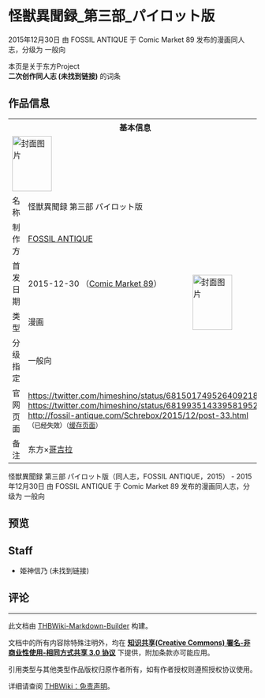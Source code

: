 # 怪獣異聞録_第三部_パイロット版

<!-- source html: G:\repos\THBWiki-Markdown-Builder\THBWikiMarkdown\Temp\main\6\6d\ns0%3A%E6%80%AA%E7%8D%A3%E7%95%B0%E8%81%9E%E9%8C%B2_%E7%AC%AC%E4%B8%89%E9%83%A8_%E3%83%91%E3%82%A4%E3%83%AD%E3%83%83%E3%83%88%E7%89%88.html -->

2015年12月30日 由 FOSSIL ANTIQUE 于 Comic Market 89 发布的漫画同人志，分级为 一般向

本页是关于东方Project  
 **二次创作同人志 (未找到链接)** 的词条

## 作品信息

<table><tbody><tr><th colspan="3">基本信息</th></tr><tr><td class="cover-artwork-mobile" colspan="2"><a href="./文件-怪獣異聞録_第三部_パイロット版封面.jpg.md" class="image" title="封面图片"><img alt="封面图片" src="https://upload.thwiki.cc/thumb/e/e0/%E6%80%AA%E7%8D%A3%E7%95%B0%E8%81%9E%E9%8C%B2_%E7%AC%AC%E4%B8%89%E9%83%A8_%E3%83%91%E3%82%A4%E3%83%AD%E3%83%83%E3%83%88%E7%89%88%E5%B0%81%E9%9D%A2.jpg/80px-%E6%80%AA%E7%8D%A3%E7%95%B0%E8%81%9E%E9%8C%B2_%E7%AC%AC%E4%B8%89%E9%83%A8_%E3%83%91%E3%82%A4%E3%83%AD%E3%83%83%E3%83%88%E7%89%88%E5%B0%81%E9%9D%A2.jpg" decoding="async" loading="lazy" width="80" height="112" srcset="https://upload.thwiki.cc/thumb/e/e0/%E6%80%AA%E7%8D%A3%E7%95%B0%E8%81%9E%E9%8C%B2_%E7%AC%AC%E4%B8%89%E9%83%A8_%E3%83%91%E3%82%A4%E3%83%AD%E3%83%83%E3%83%88%E7%89%88%E5%B0%81%E9%9D%A2.jpg/121px-%E6%80%AA%E7%8D%A3%E7%95%B0%E8%81%9E%E9%8C%B2_%E7%AC%AC%E4%B8%89%E9%83%A8_%E3%83%91%E3%82%A4%E3%83%AD%E3%83%83%E3%83%88%E7%89%88%E5%B0%81%E9%9D%A2.jpg 1.5x, https://upload.thwiki.cc/thumb/e/e0/%E6%80%AA%E7%8D%A3%E7%95%B0%E8%81%9E%E9%8C%B2_%E7%AC%AC%E4%B8%89%E9%83%A8_%E3%83%91%E3%82%A4%E3%83%AD%E3%83%83%E3%83%88%E7%89%88%E5%B0%81%E9%9D%A2.jpg/161px-%E6%80%AA%E7%8D%A3%E7%95%B0%E8%81%9E%E9%8C%B2_%E7%AC%AC%E4%B8%89%E9%83%A8_%E3%83%91%E3%82%A4%E3%83%AD%E3%83%83%E3%83%88%E7%89%88%E5%B0%81%E9%9D%A2.jpg 2x" data-file-width="544" data-file-height="757"></a></td>
</tr><tr><td class="label">名称</td><td colspan="2"> 怪獣異聞録 第三部 パイロット版 </td></tr><tr><td class="label">制作方</td><td><a href="./FOSSIL_ANTIQUE.md" title="FOSSIL ANTIQUE">FOSSIL ANTIQUE</a></td><td class="cover-artwork" rowspan="4" style="min-width:112px;"><a href="./文件-怪獣異聞録_第三部_パイロット版封面.jpg.md" class="image" title="封面图片"><img alt="封面图片" src="https://upload.thwiki.cc/thumb/e/e0/%E6%80%AA%E7%8D%A3%E7%95%B0%E8%81%9E%E9%8C%B2_%E7%AC%AC%E4%B8%89%E9%83%A8_%E3%83%91%E3%82%A4%E3%83%AD%E3%83%83%E3%83%88%E7%89%88%E5%B0%81%E9%9D%A2.jpg/80px-%E6%80%AA%E7%8D%A3%E7%95%B0%E8%81%9E%E9%8C%B2_%E7%AC%AC%E4%B8%89%E9%83%A8_%E3%83%91%E3%82%A4%E3%83%AD%E3%83%83%E3%83%88%E7%89%88%E5%B0%81%E9%9D%A2.jpg" decoding="async" loading="lazy" width="80" height="112" srcset="https://upload.thwiki.cc/thumb/e/e0/%E6%80%AA%E7%8D%A3%E7%95%B0%E8%81%9E%E9%8C%B2_%E7%AC%AC%E4%B8%89%E9%83%A8_%E3%83%91%E3%82%A4%E3%83%AD%E3%83%83%E3%83%88%E7%89%88%E5%B0%81%E9%9D%A2.jpg/121px-%E6%80%AA%E7%8D%A3%E7%95%B0%E8%81%9E%E9%8C%B2_%E7%AC%AC%E4%B8%89%E9%83%A8_%E3%83%91%E3%82%A4%E3%83%AD%E3%83%83%E3%83%88%E7%89%88%E5%B0%81%E9%9D%A2.jpg 1.5x, https://upload.thwiki.cc/thumb/e/e0/%E6%80%AA%E7%8D%A3%E7%95%B0%E8%81%9E%E9%8C%B2_%E7%AC%AC%E4%B8%89%E9%83%A8_%E3%83%91%E3%82%A4%E3%83%AD%E3%83%83%E3%83%88%E7%89%88%E5%B0%81%E9%9D%A2.jpg/161px-%E6%80%AA%E7%8D%A3%E7%95%B0%E8%81%9E%E9%8C%B2_%E7%AC%AC%E4%B8%89%E9%83%A8_%E3%83%91%E3%82%A4%E3%83%AD%E3%83%83%E3%83%88%E7%89%88%E5%B0%81%E9%9D%A2.jpg 2x" data-file-width="544" data-file-height="757"></a></td>
</tr><tr><td class="label">首发日期</td><td>2015-12-30&#160;（<a href="/展会作品列表?e=Comic+Market%2389">Comic Market 89</a>）</td></tr><tr><td class="label">类型</td><td>漫画</td></tr><tr><td class="label">分级指定</td><td>一般向</td></tr>
<tr><td class="label">官网页面</td><td colspan="2"><a rel="nofollow" class="external free" href="https://twitter.com/himeshino/status/681501749526409218">https://twitter.com/himeshino/status/681501749526409218</a><br><a rel="nofollow" class="external free" href="https://twitter.com/himeshino/status/681993514339581952">https://twitter.com/himeshino/status/681993514339581952</a><br><a rel="nofollow" class="external free" href="http://fossil-antique.com/Schrebox/2015/12/post-33.html">http://fossil-antique.com/Schrebox/2015/12/post-33.html</a><br><span style="font-family: sans-serif; cursor: default; color:#555; font-size: 0.8em; bottom: 0.1em; font-weight: bold;" title="连接到已经失效网页">（已经失效）</span><small>（<a rel="nofollow" class="external text" href="https://web.archive.org/web/20210622105401/http://fossil-antique.com/Schrebox/2015/12/post-33.html">缓存页面</a>）</small></td></tr><tr><td class="label">备注</td><td colspan="2">东方×<a href="https://zh.wikipedia.org/wiki/哥吉拉" class="extiw" title="wzh:哥吉拉">哥吉拉</a></td></tr></tbody></table>

怪獣異聞録 第三部 パイロット版（同人志，FOSSIL ANTIQUE，2015） - 2015年12月30日 由 FOSSIL ANTIQUE 于 Comic Market 89 发布的漫画同人志，分级为 一般向

## 预览

## Staff
- 姫神信乃 (未找到链接)


## 评论




---

此文档由 [THBWiki-Markdown-Builder](https://github.com/Delsin-Yu/THBWiki-Markdown-Builder) 构建。

文档中的所有内容除特殊注明外，均在 [**知识共享(Creative Commons) 署名-非商业性使用-相同方式共享 3.0 协议**](https://creativecommons.org/licenses/by-sa/3.0/deed.zh-hans) 下提供，附加条款亦可能应用。

引用类型与其他类型作品版权归原作者所有，如有作者授权则遵照授权协议使用。

详细请查阅 [THBWiki：免责声明](https://thbwiki.cc/THBWiki:%E5%85%8D%E8%B4%A3%E5%A3%B0%E6%98%8E)。

